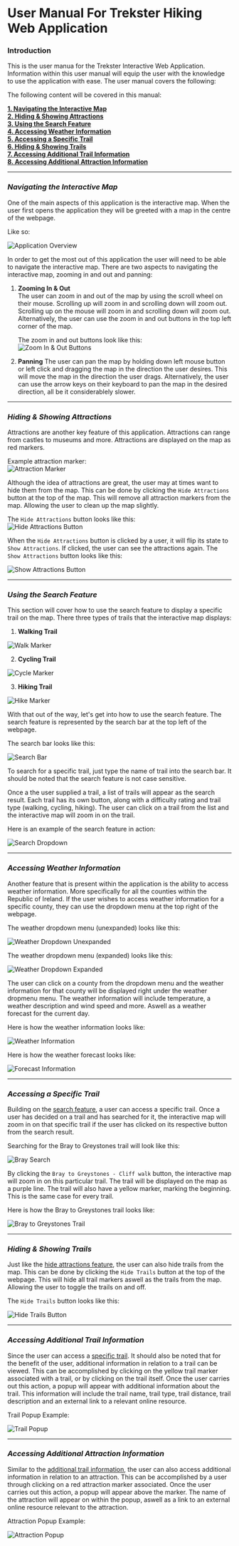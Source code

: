 # User Manual For Trekster Hiking Web Application

### Introduction

This is the user manua for the Trekster Interactive Web Application. Information within this user manual will equip the user with the knowledge to use the application with ease. The user manual covers the following:

The following content will be covered in this manual:

[**1. Navigating the Interactive Map**](#1)  
[**2. Hiding & Showing Attractions**](#2)  
[**3. Using the Search Feature**](#3)  
[**4. Accessing Weather Information**](#4)  
[**5. Accessing a Specific Trail**](#5)  
[**6. Hiding & Showing Trails**](#6)  
[**7. Accessing Additional Trail Information**](#7)  
[**8. Accessing Additional Attraction Information**](#8)

---

### _Navigating the Interactive Map_ <a id="1"></a>

One of the main aspects of this application is the interactive map. When the user first opens the application they will be greeted with a map in the centre of the webpage.

Like so:  

  ![Application Overview](images/Application_Overview.png)

In order to get the most out of this application the user will need to be able to navigate the interactive map. There are two aspects to navigating the interactive map, zooming in and out and panning:

1. **Zooming In & Out**  
   The user can zoom in and out of the map by using the scroll wheel on their mouse. Scrolling up will zoom in and scrolling down will zoom out. Scrolling up on the mouse will zoom in and scrolling down will zoom out. Alternatively, the user can use the zoom in and out buttons in the top left corner of the map.

   The zoom in and out buttons look like this:  
   ![Zoom In & Out Buttons](images/Zoom_Button.png)

2. **Panning**
   The user can pan the map by holding down left mouse button or left click and dragging the map in the direction the user desires. This will move the map in the direction the user drags. Alternatively, the user can use the arrow keys on their keyboard to pan the map in the desired direction, all be it considerablely slower.

---

### _Hiding & Showing Attractions_ <a id="2"></a>

Attractions are another key feature of this application. Attractions can range from castles to museums and more. Attractions are displayed on the map as red markers.

Example attraction marker:  
![Attraction Marker](images/Attraction_Marker.png)

Although the idea of attractions are great, the user may at times want to hide them from the map. This can be done by clicking the `Hide Attractions` button at the top of the map. This will remove all attraction markers from the map. Allowing the user to clean up the map slightly.

The `Hide Attractions` button looks like this:  
![Hide Attractions Button](images/Hide_Attractions.png)

When the `Hide Attractions` button is clicked by a user, it will flip its state to `Show Attractions`. If clicked, the user can see the attractions again. The `Show Attractions` button looks like this:

![Show Attractions Button](images/Show_Attractions.png)

---

### _Using the Search Feature_ <a id="3"></a>

This section will cover how to use the search feature to display a specific trail on the map. There three types of trails that the interactive map displays:

1. **Walking Trail**

![Walk Marker](images/walk_marker.png)

2. **Cycling Trail**

![Cycle Marker](images/cycling_marker.png)

3. **Hiking Trail**

![Hike Marker](images/hiking_marker.png)

With that out of the way, let's get into how to use the search feature. The search feature is represented by the search bar at the top left of the webpage.

The search bar looks like this:

![Search Bar](images/Search_Bar.png)

To search for a specific trail, just type the name of trail into the search bar. It should be noted that the search feature is not case sensitive.

Once a the user supplied a trail, a list of trails will appear as the search result. Each trail has its own button, along with a difficulty rating and trail type (walking, cycling, hiking). The user can click on a trail from the list and the interactive map will zoom in on the trail.

Here is an example of the search feature in action:

![Search Dropdown](images/Search.png)

---

### _Accessing Weather Information_ <a id="4"></a>

Another feature that is present within the application is the ability to access weather information. More specifically for all the counties within the Republic of Ireland. If the user wishes to access weather information for a specific county, they can use the dropdown menu at the top right of the webpage.

The weather dropdown menu (unexpanded) looks like this:

![Weather Dropdown Unexpanded](images/Weather_Unexpanded.png)

The weather dropdown menu (expanded) looks like this:

![Weather Dropdown Expanded](images/Weather_Expanded.png)


The user can click on a county from the dropdown menu and the weather information for that county will be displayed right under the weather dropmenu menu. The weather information will include temperature, a weather description and wind speed and more. Aswell as a weather forecast for the current day.

Here is how the weather information looks like:

![Weather Information](images/Weather_Info.png)

Here is how the weather forecast looks like:

![Forecast Information](images/Forecast.png)

---

### _Accessing a Specific Trail_ <a id="5"></a>

Building on the [search feature](#3), a user can access a specific trail. Once a user has decided on a trail and has searched for it, the interactive map will zoom in on that specific trail if the user has clicked on its respective button from the search result.

Searching for the Bray to Greystones trail will look like this:

![Bray Search](images/Bray_Search.png)

By clicking the `Bray to Greystones - Cliff walk` button, the interactive map will zoom in on this particular trail. The trail will be displayed on the map as a purple line. The trail will also have a yellow marker, marking the beginning. This is the same case for every trail.

Here is how the Bray to Greystones trail looks like:

![Bray to Greystones Trail](images/Bray_Trail.png)

---

### _Hiding & Showing Trails_ <a id="6"></a>

Just like the [hide attractions feature](#2), the user can also hide trails from the map. This can be done by clicking the `Hide Trails` button at the top of the webpage. This will hide all trail markers aswell as the trails from the map. Allowing the user to toggle the trails on and off.

The `Hide Trails` button looks like this:

![Hide Trails Button](images/Hide_Trails.png)

---

### _Accessing Additional Trail Information_ <a id="7"></a>

Since the user can access a [specific trail](#3). It should also be noted that for the benefit of the user, additional information in relation to a trail can be viewed. This can be accomplished by clicking on the yellow trail marker associated with a trail, or by clicking on the trail itself. Once the user carries out this action, a popup will appear with additional information about the trail. This information will include the trail name, trail type, trail distance, trail description and an external link to a relevant online resource.

Trail Popup Example:

![Trail Popup](images/Trail_Popup.png)

---

### _Accessing Additional Attraction Information_ <a id="8"></a>

Similar to the [additional trail information](#7), the user can also access additional information in relation to an attraction. This can be accomplished by a user through clicking on a red attraction marker associated. Once the user carries out this action, a popup will appear above the marker. The name of the attraction will appear on within the popup, aswell as a link to an external online resource relevant to the attraction.

Attraction Popup Example:

![Attraction Popup](images/Attraction_Info.png)
